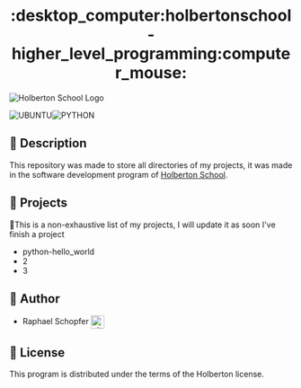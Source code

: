 <div align="center">
    <h1>:desktop_computer:holbertonschool-higher_level_programming:computer_mouse:</h1>
</div>

![Holberton School Logo](https://uploads-ssl.webflow.com/64107f65f30b69371e3d6bfa/6480d99a4643eeded57474df_Holberton%20actual%20digital%20france.png)

![UBUNTU](https://img.shields.io/badge/Ubuntu-E95420?style=for-the-badge&logo=ubuntu&logoColor=white)![PYTHON](https://img.shields.io/badge/Python-FFD43B?style=for-the-badge&logo=python&logoColor=blue)

## :large_blue_circle: Description

This repository was made to store all directories of my projects, it was made in the software development program of [Holberton School](https://www.holbertonschool.fr/).

## :large_blue_circle: Projects

:memo:This is a non-exhaustive list of my projects, I will update it as soon I've finish a project

* python-hello_world
* 2
* 3



## :large_blue_circle: Author

* Raphael Schopfer <a href="https://github.com/RaphSchp" rel="nofollow"><img align="center" alt="github" src="https://www.vectorlogo.zone/logos/github/github-tile.svg" height="24" /></a>

## :large_blue_circle: License

This program is distributed under the terms of the Holberton license.
